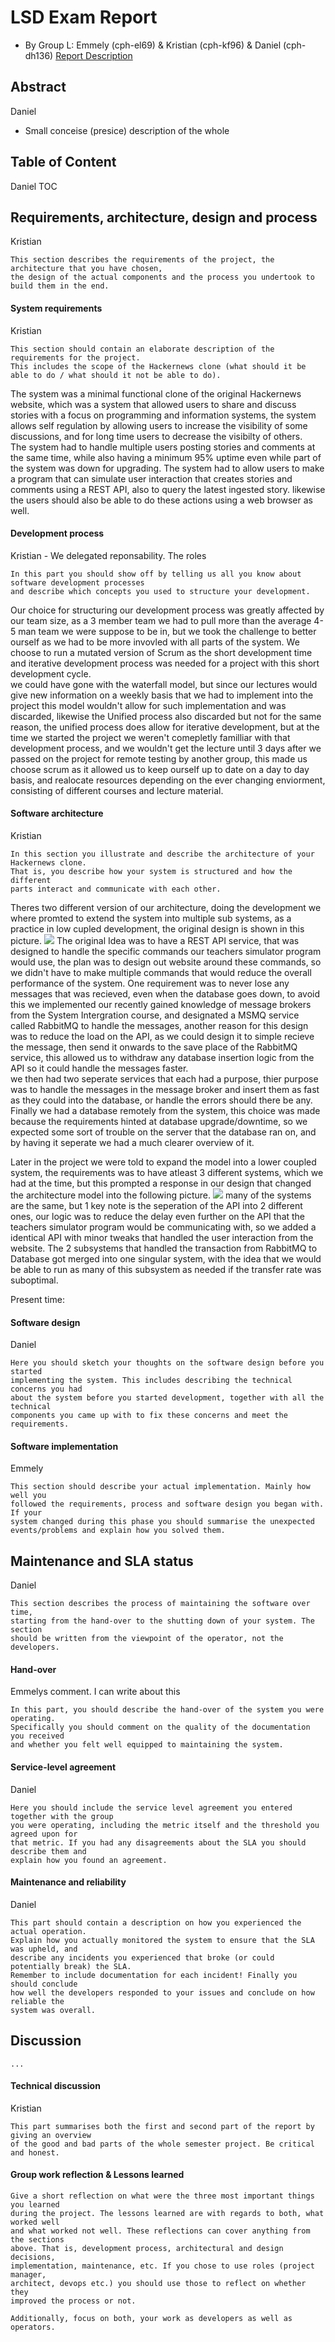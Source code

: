 # LSD Exam Report
- By Group L: Emmely (cph-el69) & Kristian (cph-kf96) & Daniel (cph-dh136)
[Report Description](https://github.com/datsoftlyngby/soft2017fall-lsd-teaching-material/blob/master/assignments/08-Project_report.md)

## Abstract
Daniel
- Small conceise (presice) description of the whole

## Table of Content
Daniel
TOC

## Requirements, architecture, design and process
Kristian
```
This section describes the requirements of the project, the architecture that you have chosen,  
the design of the actual components and the process you undertook to build them in the end.
```
#### System requirements
Kristian
```
This section should contain an elaborate description of the requirements for the project.  
This includes the scope of the Hackernews clone (what should it be able to do / what should it not be able to do).
```
The system was a minimal functional clone of the original Hackernews website, which was a system that allowed users to share and discuss stories with a focus on programming and information systems, the system allows self regulation by allowing users to increase the visibility of some discussions, and for long time users to decrease the visibilty of others.  
The system had to handle multiple users posting stories and comments at the same time, while also having a minimum 95% uptime even while part of the system was down for upgrading. The system had to allow users to make a program that can simulate user interaction that creates stories and comments using a REST API, also to query the latest ingested story. likewise the users should also be able to do these actions using a web browser as well.

#### Development process
Kristian - We delegated reponsability. The roles
```
In this part you should show off by telling us all you know about software development processes  
and describe which concepts you used to structure your development.
```
Our choice for structuring our development process was greatly affected by our team size, as a 3 member team we had to pull more than the average 4-5 man team we were suppose to be in, but we took the challenge to better ourself as we had to be more invovled with all parts of the system. We choose to run a mutated version of Scrum as the short development time and iterative development process was needed for a project with this short development cycle.  
we could have gone with the waterfall model, but since our lectures would give new information on a weekly basis that we had to implement into the project this model wouldn't allow for such implementation and was discarded, likewise the Unified process also discarded but not for the same reason, the unified process does allow for iterative development, but at the time we started the project we weren't comepletly familliar with that development process, and we wouldn't get the lecture until 3 days after we passed on the project for remote testing by another group, this made us choose scrum as it allowed us to keep ourself up to date on a day to day basis, and realocate resources depending on the ever changing enviorment, consisting of different courses and lecture material.

#### Software architecture
Kristian
```
In this section you illustrate and describe the architecture of your Hackernews clone.  
That is, you describe how your system is structured and how the different  
parts interact and communicate with each other.
```
Theres two different version of our architecture, doing the development we where promted to extend the system into multiple sub systems, as a practice in low cupled development, the original design is shown in this picture.
![](https://github.com/DanielHauge/HackerNews-Grp8/blob/master/Documentation/Old%20Diagram.jpg)
The original Idea was to have a REST API service, that was designed to handle the specific commands our teachers simulator program would use, the plan was to design out website around these commands, so we didn't have to make multiple commands that would reduce the overall performance of the system. One requirement was to never lose any messages that was recieved, even when the database goes down, to avoid this we implemented our recently gained knowledge of message brokers from the System Intergration course, and designated a MSMQ service called RabbitMQ to handle the messages, another reason for this design was to reduce the load on the API, as we could design it to simple recieve the message, then send it onwards to the save place of the RabbitMQ service, this allowed us to withdraw any database insertion logic from the API so it could handle the messages faster.  
we then had two seperate services that each had a purpose, thier purpose was to handle the messages in the message broker and insert them as fast as they could into the database, or handle the errors should there be any.  
Finally we had a database remotely from the system, this choice was made because the requirements hinted at database upgrade/downtime, so we expected some sort of trouble on the server that the database ran on, and by having it seperate we had a much clearer overview of it.  

Later in the project we were told to expand the model into a lower coupled system, the requirements was to have atleast 3 different systems, which we had at the time, but this prompted a response in our design that changed the architecture model into the following picture.
![](https://github.com/DanielHauge/HackerNews-Grp8/blob/master/Documentation/Componentdiagram2.png)
many of the systems are the same, but 1 key note is the seperation of the API into 2 different ones, our logic was to reduce the delay even further on the API that the teachers simulator program would be communicating with, so we added a identical API with minor tweaks that handled the user interaction from the website. The 2 subsystems that handled the transaction from RabbitMQ to Database got merged into one singular system, with the idea that we would be able to run as many of this subsystem as needed if the transfer rate was suboptimal.  

Present time:

#### Software design
Daniel
```
Here you should sketch your thoughts on the software design before you started  
implementing the system. This includes describing the technical concerns you had  
about the system before you started development, together with all the technical  
components you came up with to fix these concerns and meet the requirements.
```

#### Software implementation
Emmely
```
This section should describe your actual implementation. Mainly how well you  
followed the requirements, process and software design you began with. If your  
system changed during this phase you should summarise the unexpected  
events/problems and explain how you solved them.
```

## Maintenance and SLA status
Daniel
```
This section describes the process of maintaining the software over time,  
starting from the hand-over to the shutting down of your system. The section  
should be written from the viewpoint of the operator, not the developers.
```

#### Hand-over
Emmelys comment. I can write about this
```
In this part, you should describe the hand-over of the system you were operating.  
Specifically you should comment on the quality of the documentation you received  
and whether you felt well equipped to maintaining the system.
```

#### Service-level agreement
Daniel
```
Here you should include the service level agreement you entered together with the group  
you were operating, including the metric itself and the threshold you agreed upon for  
that metric. If you had any disagreements about the SLA you should describe them and  
explain how you found an agreement.
```

#### Maintenance and reliability
Daniel
```
This part should contain a description on how you experienced the actual operation.  
Explain how you actually monitored the system to ensure that the SLA was upheld, and  
describe any incidents you experienced that broke (or could potentially break) the SLA.  
Remember to include documentation for each incident! Finally you should conclude  
how well the developers responded to your issues and conclude on how reliable the  
system was overall.
```

## Discussion
```
...
```

#### Technical discussion
Kristian
```
This part summarises both the first and second part of the report by giving an overview  
of the good and bad parts of the whole semester project. Be critical and honest.
```

#### Group work reflection & Lessons learned
```
Give a short reflection on what were the three most important things you learned  
during the project. The lessons learned are with regards to both, what worked well  
and what worked not well. These reflections can cover anything from the sections  
above. That is, development process, architectural and design decisions,  
implementation, maintenance, etc. If you chose to use roles (project manager,  
architect, devops etc.) you should use those to reflect on whether they  
improved the process or not.

Additionally, focus on both, your work as developers as well as operators.
```
